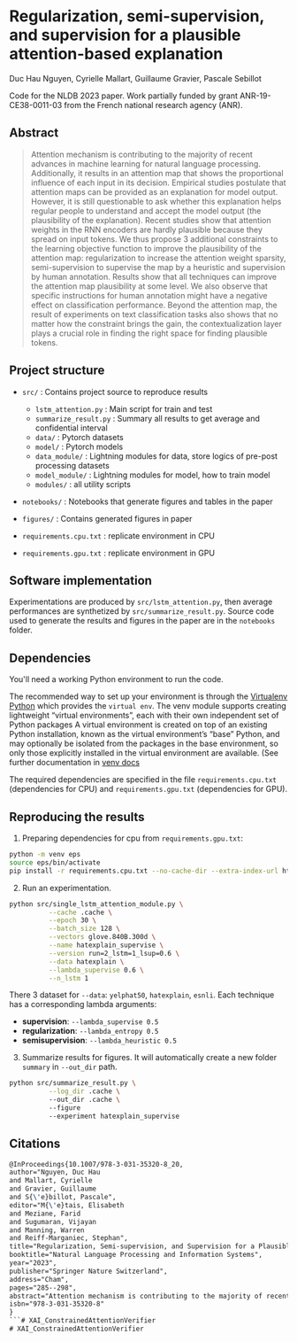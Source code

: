 # Regularization, semi-supervision, and supervision for a plausible attention-based explanation

Duc Hau Nguyen, Cyrielle Mallart, Guillaume Gravier, Pascale Sebillot

Code for the NLDB 2023 paper. Work partially funded by grant ANR-19-CE38-0011-03 from the French national research agency (ANR).

## Abstract

> Attention mechanism is contributing to the majority of recent advances in machine learning for natural language 
> processing. Additionally, it results in an attention map that shows the proportional influence of each input in its 
> decision. Empirical studies postulate that attention maps can be provided as an explanation for model output. However, 
> it is still questionable to ask whether this explanation helps regular people to understand and accept the model output 
> (the plausibility of the explanation). Recent studies show that attention weights in the RNN encoders are hardly 
> plausible because they spread on input tokens. We thus propose 3 additional constraints to the learning objective 
> function to improve the plausibility of the attention map: regularization to increase the attention weight sparsity, 
> semi-supervision to supervise the map by a heuristic and supervision by human annotation. Results show that all 
> techniques can improve the attention map plausibility at some level. We also observe that specific instructions for human 
> annotation might have a negative effect on classification performance. Beyond the attention map, the result of 
> experiments on text classification tasks also shows that no matter how the constraint brings the gain, the 
> contextualization layer plays a crucial role in finding the right space for finding plausible tokens.

## Project structure

* `src/` : Contains project source to reproduce results

  * `lstm_attention.py` : Main script for train and test
  * `summarize_result.py` : Summary all results to get average and confidential interval
  * `data/` : Pytorch datasets
  * `model/` :  Pytorch models
  * `data_module/` : Lightning modules for data, store logics of pre-post processing datasets
  * `model_module/` : Lightning modules for model, how to train model
  * `modules/` : all utility scripts

* `notebooks/` : Notebooks that generate figures and tables in the paper

* `figures/` : Contains generated figures in paper

* `requirements.cpu.txt` : replicate environment in CPU

* `requirements.gpu.txt` : replicate environment in GPU

## Software implementation

Experimentations are produced by `src/lstm_attention.py`, then average performances are synthetized by
`src/summarize_result.py`. Source code used to generate the results and figures in the paper are in the `notebooks`
folder.

## Dependencies

You'll need a working Python environment to run the code.

The recommended way to set up your environment is through the [Virtualenv Python](https://pypi.org/project/virtualenv/)
which provides the `virtual env`. The venv module supports creating lightweight “virtual environments”, each with their
own independent set of Python packages A virtual environment is created on top of an existing Python installation, known
as the virtual environment’s “base” Python, and may optionally be isolated from the packages in the base environment, so
only those explicitly installed in the virtual environment are available. (See further documentation
in [venv docs](https://docs.python.org/fr/3/library/venv.html)

The required dependencies are specified in the file `requirements.cpu.txt` (dependencies for CPU)
and `requirements.gpu.txt` (dependencies for GPU).

## Reproducing the results

1. Preparing dependencies for cpu from `requirements.gpu.txt`:

```bash
python -m venv eps
source eps/bin/activate
pip install -r requirements.cpu.txt --no-cache-dir --extra-index-url https://download.pytorch.org/whl/cu113
```

2. Run an experimentation.
```bash
python src/single_lstm_attention_module.py \
          --cache .cache \
          --epoch 30 \
          --batch_size 128 \
          --vectors glove.840B.300d \
          --name hatexplain_supervise \
          --version run=2_lstm=1_lsup=0.6 \
          --data hatexplain \
          --lambda_supervise 0.6 \
          --n_lstm 1    
```

There 3 dataset for `--data`: `yelphat50`, `hatexplain`, `esnli`. 
Each technique has a corresponding lambda arguments:
  * **supervision**: `--lambda_supervise 0.5`
  * **regularization**: `--lambda_entropy 0.5`
  * **semisupervision**: `--lambda_heuristic 0.5` 

3. Summarize results for figures. It will automatically create a new folder `summary` in `--out_dir` path.

```bash
python src/summarize_result.py \
          --log_dir .cache \ 
          --out_dir .cache \ 
          --figure 
          --experiment hatexplain_supervise
```

## Citations

```latex
@InProceedings{10.1007/978-3-031-35320-8_20,
author="Nguyen, Duc Hau
and Mallart, Cyrielle
and Gravier, Guillaume
and S{\'e}billot, Pascale",
editor="M{\'e}tais, Elisabeth
and Meziane, Farid
and Sugumaran, Vijayan
and Manning, Warren
and Reiff-Marganiec, Stephan",
title="Regularization, Semi-supervision, and Supervision for a Plausible Attention-Based Explanation",
booktitle="Natural Language Processing and Information Systems",
year="2023",
publisher="Springer Nature Switzerland",
address="Cham",
pages="285--298",
abstract="Attention mechanism is contributing to the majority of recent advances in machine learning for natural language processing. Additionally, it results in an attention map that shows the proportional influence of each input in its decision. Empirical studies postulate that attention maps can be provided as an explanation for model output. However, it is still questionable to ask whether this explanation helps regular people to understand and accept the model output (the plausibility of the explanation). Recent studies show that attention weights in RNN encoders are hardly plausible because they spread on input tokens. We thus propose three additional constraints to the learning objective function to improve the plausibility of the attention map: regularization to increase the attention weight sparsity, semi-supervision to supervise the map by a heuristic and supervision by human annotation. Results show that all techniques can improve the attention map plausibility at some level. We also observe that specific instructions for human annotation might have a negative effect on classification performance. Beyond the attention map, results on text classification tasks also show that the contextualization layer plays a crucial role in finding the right space for finding plausible tokens, no matter how constraints bring the gain.",
isbn="978-3-031-35320-8"
}
```# XAI_ConstrainedAttentionVerifier
# XAI_ConstrainedAttentionVerifier


